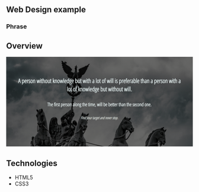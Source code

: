 ## Web Design example
### Phrase

## Overview
![screenshot](./screenshot.png)

## Technologies
* HTML5
* CSS3